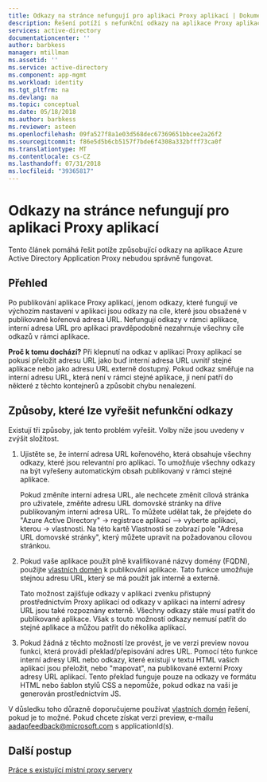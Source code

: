 ```yaml
---
title: Odkazy na stránce nefungují pro aplikaci Proxy aplikací | Dokumentace Microsoftu
description: Řešení potíží s nefunkční odkazy na aplikace Proxy aplikací, které mají integrované s Azure AD
services: active-directory
documentationcenter: ''
author: barbkess
manager: mtillman
ms.assetid: ''
ms.service: active-directory
ms.component: app-mgmt
ms.workload: identity
ms.tgt_pltfrm: na
ms.devlang: na
ms.topic: conceptual
ms.date: 05/18/2018
ms.author: barbkess
ms.reviewer: asteen
ms.openlocfilehash: 09fa527f8a1e03d568dec67369651bbcee2a26f2
ms.sourcegitcommit: f86e5d5b6cb5157f7bde6f4308a332bfff73ca0f
ms.translationtype: MT
ms.contentlocale: cs-CZ
ms.lasthandoff: 07/31/2018
ms.locfileid: "39365817"
---
```

# <a name="links-on-the-page-dont-work-for-an-application-proxy-application"></a>Odkazy na stránce nefungují pro aplikaci Proxy aplikací

Tento článek pomáhá řešit potíže způsobující odkazy na aplikace Azure Active Directory Application Proxy nebudou správně fungovat.

## <a name="overview"></a>Přehled 
Po publikování aplikace Proxy aplikací, jenom odkazy, které fungují ve výchozím nastavení v aplikaci jsou odkazy na cíle, které jsou obsažené v publikované kořenová adresa URL. Nefungují odkazy v rámci aplikace, interní adresa URL pro aplikaci pravděpodobně nezahrnuje všechny cíle odkazů v rámci aplikace.

**Proč k tomu dochází?** Při klepnutí na odkaz v aplikaci Proxy aplikací se pokusí přeložit adresu URL jako buď interní adresa URL uvnitř stejné aplikace nebo jako adresu URL externě dostupný. Pokud odkaz směřuje na interní adresu URL, která není v rámci stejné aplikace, ji není patří do některé z těchto kontejnerů a způsobit chybu nenalezení.

## <a name="ways-you-can-resolve-broken-links"></a>Způsoby, které lze vyřešit nefunkční odkazy

Existují tři způsoby, jak tento problém vyřešit. Volby níže jsou uvedeny v zvýšit složitost.

1.  Ujistěte se, že interní adresa URL kořenového, která obsahuje všechny odkazy, které jsou relevantní pro aplikaci. To umožňuje všechny odkazy na být vyřešeny automatickým obsah publikovaný v rámci stejné aplikace.

    Pokud změníte interní adresa URL, ale nechcete změnit cílová stránka pro uživatele, změňte adresu URL domovské stránky na dříve publikovaným interní adresa URL. To můžete udělat tak, že přejdete do "Azure Active Directory" -&gt; registrace aplikací –&gt; vyberte aplikaci, kterou -&gt; vlastnosti. Na této kartě Vlastnosti se zobrazí pole "Adresa URL domovské stránky", který můžete upravit na požadovanou cílovou stránkou.

2.  Pokud vaše aplikace použít plně kvalifikované názvy domény (FQDN), použijte [vlastních domén](manage-apps/application-proxy-configure-custom-domain.md) k publikování aplikace. Tato funkce umožňuje stejnou adresu URL, který se má použít jak interně a externě.

    Tato možnost zajišťuje odkazy v aplikaci zvenku přístupný prostřednictvím Proxy aplikací od odkazy v aplikaci na interní adresy URL jsou také rozpoznány externě. Všechny odkazy stále musí patřit do publikované aplikace. Však s touto možností odkazy nemusí patřit do stejné aplikace a můžou patřit do několika aplikací.

3.  Pokud žádná z těchto možností lze provést, je ve verzi preview novou funkci, která provádí překlad/přepisování adres URL. Pomocí této funkce interní adresy URL nebo odkazy, které existují v textu HTML vašich aplikací jsou přeložit, nebo "mapovat", na publikované externí Proxy adresy URL aplikací. Tento překlad funguje pouze na odkazy ve formátu HTML nebo šablon stylů CSS a nepomůže, pokud odkaz na vaši je generován prostřednictvím JS. 

V důsledku toho důrazně doporučujeme používat [vlastních domén](manage-apps/application-proxy-configure-custom-domain.md) řešení, pokud je to možné. Pokud chcete získat verzi preview, e-mailu <aadapfeedback@microsoft.com> s applicationId(s).

## <a name="next-steps"></a>Další postup
[Práce s existující místní proxy servery](manage-apps/application-proxy-configure-connectors-with-proxy-servers.md)

